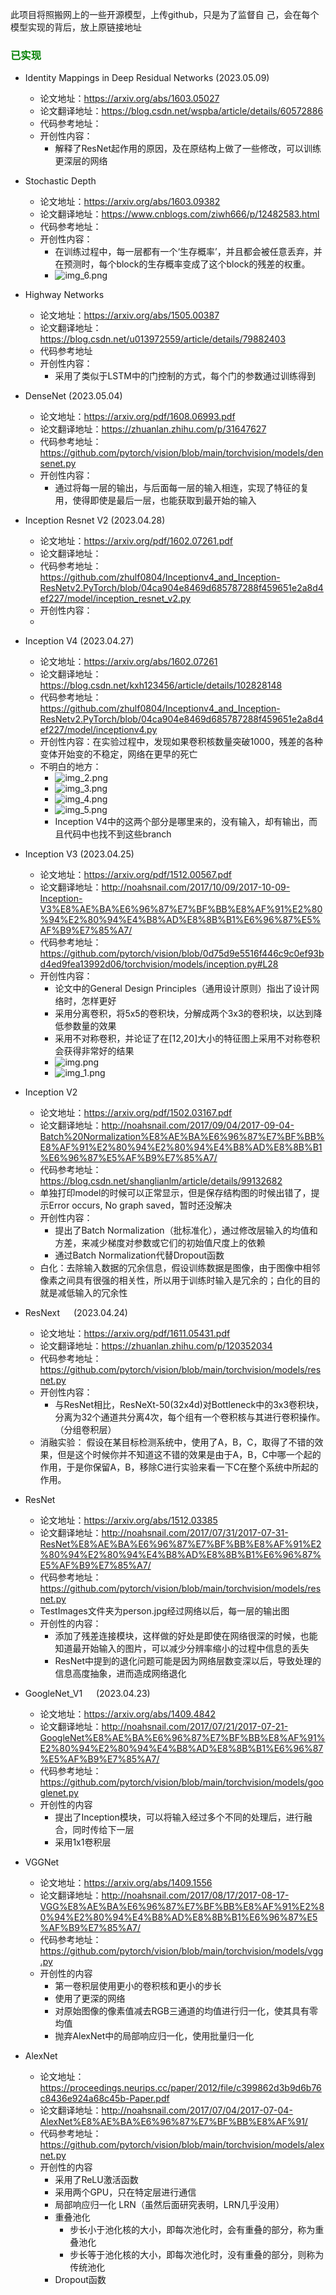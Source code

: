 此项目将照搬网上的一些开源模型，上传github，只是为了监督自
己，会在每个模型实现的背后，放上原链接地址


### <font color='Green'>已实现</font>


- Identity Mappings in Deep Residual Networks (2023.05.09)
  - 论文地址：https://arxiv.org/abs/1603.05027
  - 论文翻译地址：https://blog.csdn.net/wspba/article/details/60572886
  - 代码参考地址：
  - 开创性内容：
    - 解释了ResNet起作用的原因，及在原结构上做了一些修改，可以训练更深层的网络


- Stochastic Depth
  - 论文地址：https://arxiv.org/abs/1603.09382
  - 论文翻译地址：https://www.cnblogs.com/ziwh666/p/12482583.html
  - 代码参考地址：
  - 开创性内容：
    - 在训练过程中，每一层都有一个‘生存概率’，并且都会被任意丢弃，并在预测时，每个block的生存概率变成了这个block的残差的权重。
    - ![img_6.png](Images%2Fimg_6.png)


- Highway Networks
  - 论文地址：https://arxiv.org/abs/1505.00387
  - 论文翻译地址：https://blog.csdn.net/u013972559/article/details/79882403
  - 代码参考地址
  - 开创性内容：
    - 采用了类似于LSTM中的门控制的方式，每个门的参数通过训练得到


- DenseNet (2023.05.04)
  - 论文地址：https://arxiv.org/pdf/1608.06993.pdf
  - 论文翻译地址：https://zhuanlan.zhihu.com/p/31647627
  - 代码参考地址：https://github.com/pytorch/vision/blob/main/torchvision/models/densenet.py
  - 开创性内容：
    - 通过将每一层的输出，与后面每一层的输入相连，实现了特征的复用，使得即使是最后一层，也能获取到最开始的输入


- Inception Resnet V2 (2023.04.28)
  - 论文地址：https://arxiv.org/pdf/1602.07261.pdf
  - 论文翻译地址：
  - 代码参考地址：https://github.com/zhulf0804/Inceptionv4_and_Inception-ResNetv2.PyTorch/blob/04ca904e8469d685787288f459651e2a8d4ef227/model/inception_resnet_v2.py
  - 开创性内容：
  - 


- Inception V4 (2023.04.27)
  - 论文地址：https://arxiv.org/abs/1602.07261
  - 论文翻译地址：https://blog.csdn.net/kxh123456/article/details/102828148
  - 代码参考地址：https://github.com/zhulf0804/Inceptionv4_and_Inception-ResNetv2.PyTorch/blob/04ca904e8469d685787288f459651e2a8d4ef227/model/inceptionv4.py
  - 开创性内容：在实验过程中，发现如果卷积核数量突破1000，残差的各种变体开始变的不稳定，网络在更早的死亡
  - 不明白的地方：
    - ![img_2.png](Images%2Fimg_2.png)
    - ![img_3.png](Images%2Fimg_3.png)
    - ![img_4.png](Images%2Fimg_4.png)
    - ![img_5.png](Images%2Fimg_5.png)
    - Inception V4中的这两个部分是哪里来的，没有输入，却有输出，而且代码中也找不到这些branch


- Inception V3 (2023.04.25)
  - 论文地址：https://arxiv.org/pdf/1512.00567.pdf
  - 论文翻译地址：http://noahsnail.com/2017/10/09/2017-10-09-Inception-V3%E8%AE%BA%E6%96%87%E7%BF%BB%E8%AF%91%E2%80%94%E2%80%94%E4%B8%AD%E8%8B%B1%E6%96%87%E5%AF%B9%E7%85%A7/
  - 代码参考地址：https://github.com/pytorch/vision/blob/0d75d9e5516f446c9c0ef93bd4ed9fea13992d06/torchvision/models/inception.py#L28
  - 开创性内容：
    - 论文中的General Design Principles（通用设计原则）指出了设计网络时，怎样更好
    - 采用分离卷积，将5x5的卷积块，分解成两个3x3的卷积块，以达到降低参数量的效果
    - 采用不对称卷积，并论证了在[12,20]大小的特征图上采用不对称卷积会获得非常好的结果
    - ![img.png](Images/img.png)
    - ![img_1.png](Images/img_1.png)
  

- Inception V2
  - 论文地址：https://arxiv.org/pdf/1502.03167.pdf
  - 论文翻译地址：http://noahsnail.com/2017/09/04/2017-09-04-Batch%20Normalization%E8%AE%BA%E6%96%87%E7%BF%BB%E8%AF%91%E2%80%94%E2%80%94%E4%B8%AD%E8%8B%B1%E6%96%87%E5%AF%B9%E7%85%A7/
  - 代码参考地址：https://blog.csdn.net/shanglianlm/article/details/99132682
  - 单独打印model的时候可以正常显示，但是保存结构图的时候出错了，提示Error occurs, No graph saved，暂时还没解决
  - 开创性内容：
    - 提出了Batch Normalization（批标准化），通过修改层输入的均值和方差，来减少梯度对参数或它们的初始值尺度上的依赖
    - 通过Batch Normalization代替Dropout函数
  - 白化：去除输入数据的冗余信息，假设训练数据是图像，由于图像中相邻像素之间具有很强的相关性，所以用于训练时输入是冗余的；白化的目的就是减低输入的冗余性

  

- ResNext &emsp; (2023.04.24)
  - 论文地址：https://arxiv.org/pdf/1611.05431.pdf
  - 论文翻译地址：https://zhuanlan.zhihu.com/p/120352034
  - 代码参考地址：https://github.com/pytorch/vision/blob/main/torchvision/models/resnet.py
  - 开创性内容：
    - 与ResNet相比，ResNeXt-50(32x4d)对Bottleneck中的3x3卷积块，分离为32个通道共分离4次，每个组有一个卷积核与其进行卷积操作。（分组卷积层）
  - 消融实验： 假设在某目标检测系统中，使用了A，B，C，取得了不错的效果，但是这个时候你并不知道这不错的效果是由于A，B，C中哪一个起的作用，于是你保留A，B，移除C进行实验来看一下C在整个系统中所起的作用。


- ResNet
  - 论文地址：https://arxiv.org/abs/1512.03385
  - 论文翻译地址：http://noahsnail.com/2017/07/31/2017-07-31-ResNet%E8%AE%BA%E6%96%87%E7%BF%BB%E8%AF%91%E2%80%94%E2%80%94%E4%B8%AD%E8%8B%B1%E6%96%87%E5%AF%B9%E7%85%A7/
  - 代码参考地址：https://github.com/pytorch/vision/blob/main/torchvision/models/resnet.py
  - TestImages文件夹为person.jpg经过网络以后，每一层的输出图
  - 开创性的内容：
    - 添加了残差连接模块，这样做的好处是即使在网络很深的时候，也能知道最开始输入的图片，可以减少分辨率缩小的过程中信息的丢失
    - ResNet中提到的退化问题可能是因为网络层数变深以后，导致处理的信息高度抽象，进而造成网络退化


- GoogleNet_V1 &emsp; (2023.04.23)
  - 论文地址：https://arxiv.org/abs/1409.4842
  - 论文翻译地址：http://noahsnail.com/2017/07/21/2017-07-21-GoogleNet%E8%AE%BA%E6%96%87%E7%BF%BB%E8%AF%91%E2%80%94%E2%80%94%E4%B8%AD%E8%8B%B1%E6%96%87%E5%AF%B9%E7%85%A7/
  - 代码参考地址：https://github.com/pytorch/vision/blob/main/torchvision/models/googlenet.py
  - 开创性的内容
    - 提出了Inception模块，可以将输入经过多个不同的处理后，进行融合，同时传给下一层
    - 采用1x1卷积层


- VGGNet
  - 论文地址：https://arxiv.org/abs/1409.1556
  - 论文翻译地址：http://noahsnail.com/2017/08/17/2017-08-17-VGG%E8%AE%BA%E6%96%87%E7%BF%BB%E8%AF%91%E2%80%94%E2%80%94%E4%B8%AD%E8%8B%B1%E6%96%87%E5%AF%B9%E7%85%A7/
  - 代码参考地址： https://github.com/pytorch/vision/blob/main/torchvision/models/vgg.py
  - 开创性的内容
    - 第一卷积层使用更小的卷积核和更小的步长
    - 使用了更深的网络
    - 对原始图像的像素值减去RGB三通道的均值进行归一化，使其具有零均值
    - 抛弃AlexNet中的局部响应归一化，使用批量归一化


- AlexNet
  - 论文地址：https://proceedings.neurips.cc/paper/2012/file/c399862d3b9d6b76c8436e924a68c45b-Paper.pdf
  - 论文翻译地址：http://noahsnail.com/2017/07/04/2017-07-04-AlexNet%E8%AE%BA%E6%96%87%E7%BF%BB%E8%AF%91/
  - 代码参考地址：https://github.com/pytorch/vision/blob/main/torchvision/models/alexnet.py
  - 开创性的内容
    - 采用了ReLU激活函数
    - 采用两个GPU，只在特定层进行通信
    - 局部响应归一化 LRN（虽然后面研究表明，LRN几乎没用）
    - 重叠池化 
      - 步长小于池化核的大小，即每次池化时，会有重叠的部分，称为重叠池化
      - 步长等于池化核的大小，即每次池化时，没有重叠的部分，则称为传统池化
    - Dropout函数